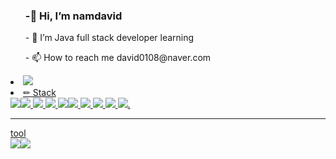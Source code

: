 
  <ul><h3>-👋 Hi, I’m namdavid</h3></ul>
  <ul>- 🌱 I’m Java full stack developer learning</ul>
  <ul>- 📫 How to reach me david0108@naver.com</ul>
<li>
<a href="https://www.notion.so/a8704ed93ab44bdd9bced532e9d17647">
  <img src="https://img.shields.io/badge/Notion-000000?style=for-the-badge&logo=notion&logoColor=white" style="max-width: 75%;">
  </li><!--Notion -->
<li>
  ✏ Stack<br>
  <img src="https://img.shields.io/badge/Oracle-F80000?style=for-the-badge&logo=oracle&logoColor=white"/><!-- Oacle --><img src="https://img.shields.io/badge/IntelliJIDEA-000000.svg?style=for-the-badge&logo=intellij-idea&logoColor=white"/><!-- IntelIJIDEA --> <img src="https://img.shields.io/badge/pycharm-143?style=for-the-badge&logo=pycharm&logoColor=black&color=black&labelColor=green"/><!-- pycharm --> <img src="https://img.shields.io/badge/Linux-FCC624?style=for-the-badge&logo=linux&logoColor=black"/><!-- LINUX --> <img src="https://img.shields.io/badge/react-%2320232a.svg?style=for-the-badge&logo=react&logoColor=%2361DAFB"/><!--REACT --><img src="https://img.shields.io/badge/jupyter-%23FA0F00.svg?style=for-the-badge&logo=jupyter&logoColor=white"/><!-- jupyter --> <img src="https://img.shields.io/badge/Spring-6DB33F?style=for-the-badge&logo=spring&logoColor=white" style="max-width: 75%;"> <!-- spring--> <img src="https://img.shields.io/badge/JavaScript-F7DF1E?style=for-the-badge&logo=JavaScript&logoColor=white" style="max-width: 75%;"> <!--JAVASCRIPT --> <img src="https://img.shields.io/badge/Java-ED8B00?style=for-the-badge&logo=openjdk&logoColor=white" style="max-width: 75%;"><!-- JAVA--> <img src="https://img.shields.io/badge/jQuery-0769AD?style=for-the-badge&logo=jquery&logoColor=white" style="max-width: 75%;"><!-- JQUERY-->. <hr/>
  tool<br/>
  <img src="https://img.shields.io/badge/Eclipse-2C2255?style=for-the-badge&logo=eclipse&logoColor=white" style="max-width: 75%;"><!--Eclipse --><img src="https://img.shields.io/badge/Visual_Studio_Code-0078D4?style=for-the-badge&logo=visual%20studio%20code&logoColor=white" style="max-width: 75%;"><!--vscode -->
</li>

